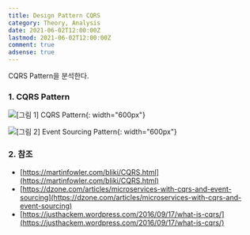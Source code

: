 ```yaml
---
title: Design Pattern CQRS
category: Theory, Analysis
date: 2021-06-02T12:00:00Z
lastmod: 2021-06-02T12:00:00Z
comment: true
adsense: true
---
```


CQRS Pattern을 분석한다.

### 1. CQRS Pattern

![[그림 1] CQRS Pattern]({{site.baseurl}}/images/theory_analysis/Design_Pattern_CQRS/CQRS_Pattern.PNG){: width="600px"}

![[그림 2] Event Sourcing Pattern]({{site.baseurl}}/images/theory_analysis/Design_Pattern_CQRS/Event_Sourcing_Pattern.PNG){: width="600px"}

### 2. 참조

* [https://martinfowler.com/bliki/CQRS.html](https://martinfowler.com/bliki/CQRS.html)
* [https://dzone.com/articles/microservices-with-cqrs-and-event-sourcing](https://dzone.com/articles/microservices-with-cqrs-and-event-sourcing)
* [https://justhackem.wordpress.com/2016/09/17/what-is-cqrs/](https://justhackem.wordpress.com/2016/09/17/what-is-cqrs/)